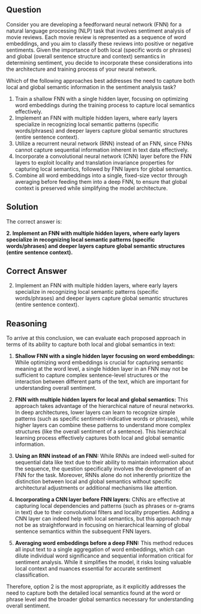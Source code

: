## Question
Consider you are developing a feedforward neural network (FNN) for a natural language processing (NLP) task that involves sentiment analysis of movie reviews. Each movie review is represented as a sequence of word embeddings, and you aim to classify these reviews into positive or negative sentiments. Given the importance of both local (specific words or phrases) and global (overall sentence structure and context) semantics in determining sentiment, you decide to incorporate these considerations into the architecture and training process of your neural network.

Which of the following approaches best addresses the need to capture both local and global semantic information in the sentiment analysis task?

1. Train a shallow FNN with a single hidden layer, focusing on optimizing word embeddings during the training process to capture local semantics effectively.
2. Implement an FNN with multiple hidden layers, where early layers specialize in recognizing local semantic patterns (specific words/phrases) and deeper layers capture global semantic structures (entire sentence context).
3. Utilize a recurrent neural network (RNN) instead of an FNN, since FNNs cannot capture sequential information inherent in text data effectively.
4. Incorporate a convolutional neural network (CNN) layer before the FNN layers to exploit locality and translation invariance properties for capturing local semantics, followed by FNN layers for global semantics.
5. Combine all word embeddings into a single, fixed-size vector through averaging before feeding them into a deep FNN, to ensure that global context is preserved while simplifying the model architecture.

## Solution

The correct answer is:

**2. Implement an FNN with multiple hidden layers, where early layers specialize in recognizing local semantic patterns (specific words/phrases) and deeper layers capture global semantic structures (entire sentence context).**

## Correct Answer

2. Implement an FNN with multiple hidden layers, where early layers specialize in recognizing local semantic patterns (specific words/phrases) and deeper layers capture global semantic structures (entire sentence context).

## Reasoning

To arrive at this conclusion, we can evaluate each proposed approach in terms of its ability to capture both local and global semantics in text:

1. **Shallow FNN with a single hidden layer focusing on word embeddings:** While optimizing word embeddings is crucial for capturing semantic meaning at the word level, a single hidden layer in an FNN may not be sufficient to capture complex sentence-level structures or the interaction between different parts of the text, which are important for understanding overall sentiment.

2. **FNN with multiple hidden layers for local and global semantics:** This approach takes advantage of the hierarchical nature of neural networks. In deep architectures, lower layers can learn to recognize simple patterns (such as specific sentiment-indicative words or phrases), while higher layers can combine these patterns to understand more complex structures (like the overall sentiment of a sentence). This hierarchical learning process effectively captures both local and global semantic information.

3. **Using an RNN instead of an FNN:** While RNNs are indeed well-suited for sequential data like text due to their ability to maintain information about the sequence, the question specifically involves the development of an FNN for the task. Moreover, RNNs alone do not inherently prioritize the distinction between local and global semantics without specific architectural adjustments or additional mechanisms like attention.

4. **Incorporating a CNN layer before FNN layers:** CNNs are effective at capturing local dependencies and patterns (such as phrases or n-grams in text) due to their convolutional filters and locality properties. Adding a CNN layer can indeed help with local semantics, but this approach may not be as straightforward in focusing on hierarchical learning of global sentence semantics within the subsequent FNN layers.

5. **Averaging word embeddings before a deep FNN:** This method reduces all input text to a single aggregation of word embeddings, which can dilute individual word significance and sequential information critical for sentiment analysis. While it simplifies the model, it risks losing valuable local context and nuances essential for accurate sentiment classification.

Therefore, option 2 is the most appropriate, as it explicitly addresses the need to capture both the detailed local semantics found at the word or phrase level and the broader global semantics necessary for understanding overall sentiment.